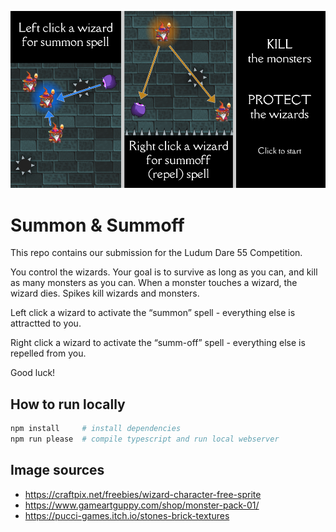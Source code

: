 ![The game's instructions](instructions.png)

# Summon & Summoff

This repo contains our submission for the Ludum Dare 55 Competition.

You control the wizards. Your goal is to survive as long as you can, and kill as many monsters as you can. When a monster touches a wizard, the wizard dies. Spikes kill wizards and monsters.

Left click a wizard to activate the “summon” spell - everything else is attractted to you.

Right click a wizard to activate the “summ-off” spell - everything else is repelled from you.

Good luck!

## How to run locally

```bash
npm install     # install dependencies
npm run please  # compile typescript and run local webserver
```

## Image sources

- https://craftpix.net/freebies/wizard-character-free-sprite
- https://www.gameartguppy.com/shop/monster-pack-01/
- https://pucci-games.itch.io/stones-brick-textures
